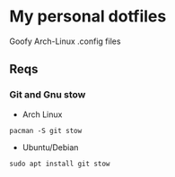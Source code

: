 # My personal dotfiles
Goofy Arch-Linux .config files

## Reqs

### Git and Gnu stow
- Arch Linux
```
pacman -S git stow
```
- Ubuntu/Debian
```
sudo apt install git stow
```
